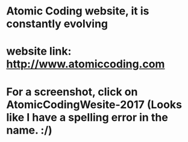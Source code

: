 # Atomic Coding website, it is constantly evolving
# website link: http://www.atomiccoding.com
# For a screenshot, click on AtomicCodingWesite-2017 (Looks like I have a spelling error in the name. :/)
